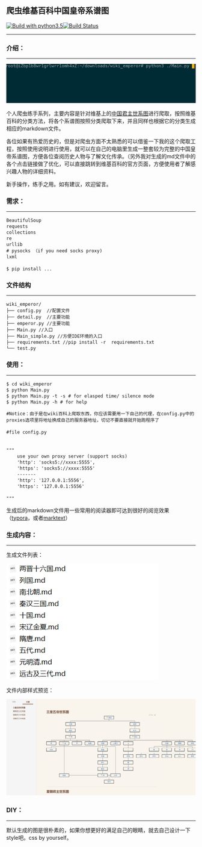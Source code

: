 ## 爬虫维基百科中国皇帝系谱图

[![Build with python3.5](https://img.shields.io/badge/build%20with-python%203.5-green.svg)](https://www.python.org/downloads/release/python-350/)[![Build Status](https://travis-ci.com/SimonHu-HN/wiki_emperor.svg?branch=master)](https://travis-ci.com/SimonHu-HN/wiki_emperor)


---

### 介绍：

---

![2](https://raw.githubusercontent.com/SimonHu-HN/GoPic_Private/master/img/2.gif)

个人爬虫练手系列，主要内容是针对维基上的[中国君主世系图](https://zh.wikipedia.org/wiki/%E4%B8%AD%E5%9B%BD%E5%90%9B%E4%B8%BB%E4%B8%96%E7%B3%BB%E5%9B%BE)进行爬取，按照维基百科的分类方法，将各个系谱图按照分类爬取下来，并且同样也根据它的分类生成相应的markdown文件。

各位如果有热爱历史的，但是对爬虫方面不太熟悉的可以借鉴一下我的这个爬取工程，按照使用说明进行使用，就可以在自己的电脑里生成一整套较为完整的中国皇帝系谱图，方便各位查阅历史人物与了解文化传承。（另外我对生成的md文件中的各个点击链接做了优化，可以直接跳转到维基百科的官方页面，方便使用者了解感兴趣人物的详细资料。

新手操作，练手之用。如有建议，欢迎留言。

### 需求：

---

```
BeautifulSoup 
requests
collections
re
urllib
# pysocks （if you need socks proxy)
lxml 

$ pip install ...
```

### 文件结构

---

```
wiki_emperor/
├── config.py  //配置文件
├── detail.py  //主要功能
├── emperor.py //主要功能
├── Main.py //入口
├── Main_simple.py //方便IDE环境的入口
├── requirements.txt //pip install -r  requirements.txt
└── test.py

```

### 使用：

---

```
$ cd wiki_emperor
$ python Main.py
$ python Main.py -t -s # for elasped time/ silence mode
$ python Main.py -h # for help
```

```
#Notice：由于是在wiki百科上爬取东西，你应该需要用一下自己的代理，在config.py中的proxies选项里将地址换成自己的服务器地址，切记不要直接就开始跑程序了

#file config.py


"""
    use your own proxy server (support socks)
    'http': 'socks5://xxxx:5555',
    'https': 'socks5://xxxx:5555'
    -------
    'http': '127.0.0.1:5556',
    'https': '127.0.0.1:5556'

"""

```

生成后的markdown文件用一些常用的阅读器即可达到很好的阅览效果（[typora](https://www.typora.io/)，或者[marktext](https://github.com/marktext/marktext/releases)）

### 生成内容：

---

生成文件列表：

![image-20200519195624827](https://raw.githubusercontent.com/SimonHu-HN/GoPic_Private/master/img/image-20200519195624827.png)

文件内部样式预览：

![image-20200519195711665](https://raw.githubusercontent.com/SimonHu-HN/GoPic_Private/master/img/image-20200519195711665.png)

### DIY：

---

默认生成的图是很朴素的，如果你想更好的满足自己的眼睛，就去自己设计一下style吧。css by yourself。

